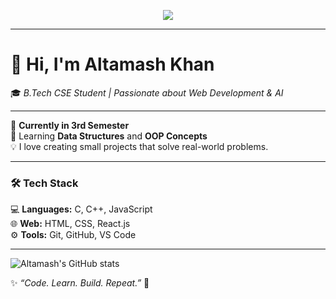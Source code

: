 <p align="center">
  <img src="https://readme-typing-svg.herokuapp.com?font=Fira+Code&size=22&duration=3000&pause=1000&color=DC143C&center=true&vCenter=true&width=500&lines=Hi%2C+I'm+Altamash+Khan;B.Tech+CSE+Student+%7C+AI+Enthusiast;Always+Curious+%7C+Always+Learning">
</p>

---

# 👋 Hi, I'm **Altamash Khan**  
🎓 *B.Tech CSE Student | Passionate about Web Development & AI*

---

🚀 **Currently in 3rd Semester**  
🌱 Learning **Data Structures** and **OOP Concepts**  
💡 I love creating small projects that solve real-world problems.

---

### 🛠️ Tech Stack
💻 **Languages:** C, C++, JavaScript  
🌐 **Web:** HTML, CSS, React.js  
⚙️ **Tools:** Git, GitHub, VS Code  

---

![Altamash's GitHub stats](https://github-readme-stats.vercel.app/api?username=altamash00777&show_icons=true&theme=tokyonight)




✨ *“Code. Learn. Build. Repeat.”* 🚀
